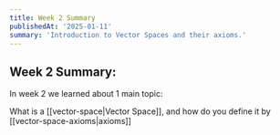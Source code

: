 ```yaml
---
title: Week 2 Summary
publishedAt: '2025-01-11'
summary: 'Introduction to Vector Spaces and their axioms.'
---
```

## Week 2 Summary:

In week 2 we learned about 1 main topic: 

What is a [[vector-space|Vector Space]], and how do you define it by [[vector-space-axioms|axioms]]

